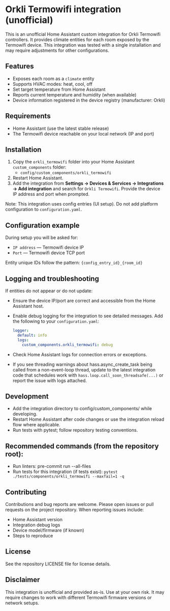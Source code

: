 # Orkli Termowifi integration (unofficial)

This is an unofficial Home Assistant custom integration for Orkli Termowifi controllers.
It provides climate entities for each room exposed by the Termowifi device. This
integration was tested with a single installation and may require adjustments for
other configurations.

## Features

- Exposes each room as a `climate` entity
- Supports HVAC modes: heat, cool, off
- Set target temperature from Home Assistant
- Reports current temperature and humidity (when available)
- Device information registered in the device registry (manufacturer: Orkli)

## Requirements

- Home Assistant (use the latest stable release)
- The Termowifi device reachable on your local network (IP and port)

## Installation

1. Copy the `orkli_termowifi` folder into your Home Assistant `custom_components` folder:
   - `config/custom_components/orkli_termowifi`
2. Restart Home Assistant.
3. Add the integration from **Settings → Devices & Services → Integrations → Add integration**
   and search for `Orkli Termowifi`. Provide the device IP address and port when prompted.

Note: This integration uses config entries (UI setup). Do not add platform configuration
to `configuration.yaml`.

## Configuration example

During setup you will be asked for:

- `IP address` — Termowifi device IP
- `Port` — Termowifi device TCP port

Entity unique IDs follow the pattern: `{config_entry_id}_{room_id}`

## Logging and troubleshooting

If entities do not appear or do not update:

- Ensure the device IP/port are correct and accessible from the Home Assistant host.
- Enable debug logging for the integration to see detailed messages. Add the following
  to your `configuration.yaml`:

  ```yaml
  logger:
    default: info
    logs:
      custom_components.orkli_termowifi: debug
  ```

- Check Home Assistant logs for connection errors or exceptions.
- If you see threading warnings about hass.async_create_task being called from a
non-event-loop thread, update to the latest integration code that schedules work
with `hass.loop.call_soon_threadsafe(...)` or report the issue with logs attached.

## Development
- Add the integration directory to config/custom_components/ while developing.
- Restart Home Assistant after code changes or use the integration reload flow where applicable.
- Run tests with pytest; follow repository testing conventions.

## Recommended commands (from the repository root):

- Run linters: pre-commit run --all-files
- Run tests for this integration (if tests exist): `pytest ./tests/components/orkli_termowifi --maxfail=1 -q`

## Contributing

Contributions and bug reports are welcome. Please open issues or pull requests on the
project repository. When reporting issues include:

- Home Assistant version
- Integration debug logs
- Device model/firmware (if known)
- Steps to reproduce

## License
See the repository LICENSE file for license details.

## Disclaimer

This integration is unofficial and provided as-is. Use at your own risk. It may require changes to work with different Termowifi firmware versions or network setups.
